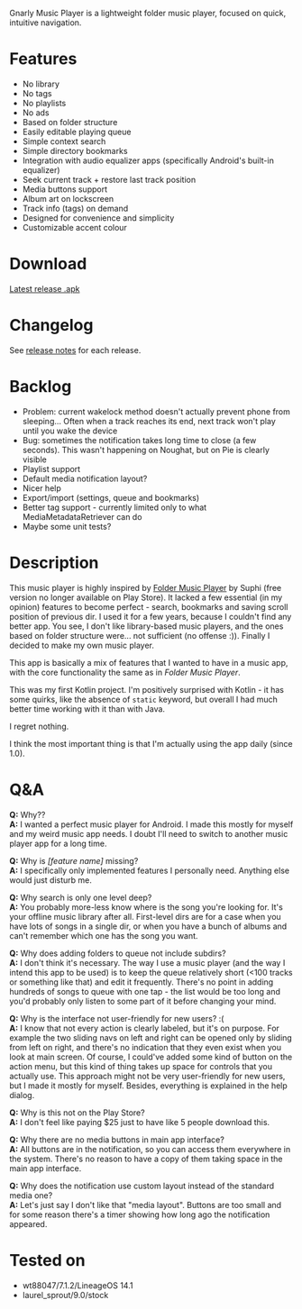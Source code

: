 Gnarly Music Player is a lightweight folder music player, focused on quick, intuitive navigation.

# Features #
* No library
* No tags
* No playlists
* No ads
* Based on folder structure
* Easily editable playing queue
* Simple context search
* Simple directory bookmarks
* Integration with audio equalizer apps (specifically Android's built-in equalizer)
* Seek current track + restore last track position
* Media buttons support
* Album art on lockscreen
* Track info (tags) on demand
* Designed for convenience and simplicity
* Customizable accent colour

# Download #
[Latest release .apk](https://github.com/szycikm/GnarlyMusicPlayer/releases/latest)

# Changelog #

See [release notes](https://github.com/szycikm/GnarlyMusicPlayer/releases) for each release.

# Backlog #
* Problem: current wakelock method doesn't actually prevent phone from sleeping... Often when a track reaches its end, next track won't play until you wake the device
* Bug: sometimes the notification takes long time to close (a few seconds). This wasn't happening on Noughat, but on Pie is clearly visible
* Playlist support
* Default media notification layout?
* Nicer help
* Export/import (settings, queue and bookmarks)
* Better tag support - currently limited only to what MediaMetadataRetriever can do
* Maybe some unit tests?

# Description #
This music player is highly inspired by [Folder Music Player](https://play.google.com/store/apps/details?id=com.suphi.foldermusicplayerunlocker) by Suphi (free version no longer available on Play Store). It lacked a few essential (in my opinion) features to become perfect - search, bookmarks and saving scroll position of previous dir. I used it for a few years, because I couldn't find any better app. You see, I don't like library-based music players, and the ones based on folder structure were... not sufficient (no offense :)). Finally I decided to make my own music player.

This app is basically a mix of features that I wanted to have in a music app, with the core functionality the same as in _Folder Music Player_.

This was my first Kotlin project. I'm positively surprised with Kotlin - it has some quirks, like the absence of `static` keyword, but overall I had much better time working with it than with Java.

I regret nothing.

I think the most important thing is that I'm actually using the app daily (since 1.0).

# Q&A #

**Q:** Why??  
**A:** I wanted a perfect music player for Android. I made this mostly for myself and my weird music app needs. I doubt I'll need to switch to another music player app for a long time.

**Q:** Why is _[feature name]_ missing?  
**A:** I specifically only implemented features I personally need. Anything else would just disturb me.

**Q:** Why search is only one level deep?  
**A:** You probably more-less know where is the song you're looking for. It's your offline music library after all. First-level dirs are for a case when you have lots of songs in a single dir, or when you have a bunch of albums and can't remember which one has the song you want.

**Q:** Why does adding folders to queue not include subdirs?  
**A:** I don't think it's necessary. The way I use a music player (and the way I intend this app to be used) is to keep the queue relatively short (<100 tracks or something like that) and edit it frequently. There's no point in adding hundreds of songs to queue with one tap - the list would be too long and you'd probably only listen to some part of it before changing your mind.

**Q:** Why is the interface not user-friendly for new users? :(  
**A:** I know that not every action is clearly labeled, but it's on purpose. For example the two sliding navs on left and right can be opened only by sliding from left on right, and there's no indication that they even exist when you look at main screen. Of course, I could've added some kind of button on the action menu, but this kind of thing takes up space for controls that you actually use. This approach might not be very user-friendly for new users, but I made it mostly for myself. Besides, everything is explained in the help dialog.

**Q:** Why is this not on the Play Store?  
**A:** I don't feel like paying $25 just to have like 5 people download this.

**Q:** Why there are no media buttons in main app interface?  
**A:** All buttons are in the notification, so you can access them everywhere in the system. There's no reason to have a copy of them taking space in the main app interface.

**Q:** Why does the notification use custom layout instead of the standard media one?  
**A:** Let's just say I don't like that "media layout". Buttons are too small and for some reason there's a timer showing how long ago the notification appeared.

# Tested on #
* wt88047/7.1.2/LineageOS 14.1
* laurel_sprout/9.0/stock
